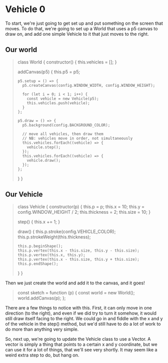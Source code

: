 # Vehicle 0

To start, we're just going to get set up and put something on the screen that moves. To do that, we're going to set up a World that uses a p5 canvas to draw on, and add one simple Vehicle to it that just moves to the right.

## Our world

> class World {
>   constructor() {
>     this.vehicles = [];
>   }
>
>   addCanvas(p5) {
>     this.p5 = p5;
>
>     p5.setup = () => {
>       p5.createCanvas(config.WINDOW_WIDTH, config.WINDOW_HEIGHT);
>
>       for (let i = 0; i < 1; i++) {
>         const vehicle = new Vehicle(p5);
>         this.vehicles.push(vehicle);
>       }
>     };
>
>     p5.draw = () => {
>       p5.background(config.BACKGROUND_COLOR);
>
>       // move all vehicles, then draw them
>       // NB: vehicles move in order, not simultaneously
>       this.vehicles.forEach((vehicle) => {
>         vehicle.step();
>       });
>       this.vehicles.forEach((vehicle) => {
>         vehicle.draw();
>       });
>     };
>
>   }
> }

## Our Vehicle

> class Vehicle {
>   constructor(p) {
>     this.p = p;
>     this.x = 10;
>     this.y = config.WINDOW_HEIGHT / 2;
>     this.thickness = 2;
>     this.size = 10;
>   }
>
>   step() {
>     this.x += 1;
>   }
>
>   draw() {
>     this.p.stroke(config.VEHICLE_COLOR);
>     this.p.strokeWeight(this.thickness);
>
>     this.p.beginShape();
>     this.p.vertex(this.x - this.size, this.y - this.size);
>     this.p.vertex(this.x, this.y);
>     this.p.vertex(this.x - this.size, this.y + this.size);
>     this.p.endShape();
>   }
> }

Then we just create the world and add it to the canvas, and it goes!

> const sketch = function (p) {
>   const world = new World();
>   world.addCanvas(p);
> };

There are a few things to notice with this. First, it can only move in one direction (to the right), and even if we did try to turn it somehow, it would still draw itself facing to the right. We could go in and fiddle with the x and y of the vehicle in the step() method, but we'd still have to do a lot of work to do more than anything very simple.

So, next up, we're going to update the Vehicle class to use a Vector. A vector is simply a thing that points to a certain x and y coordinate, but we can use it for a lot of things, that we'll see very shortly. It may seem like a weird extra step to do, but hang on.
